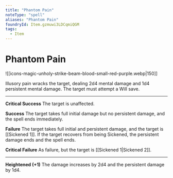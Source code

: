 ```yaml
---
title: "Phantom Pain"
noteType: "spell"
aliases: "Phantom Pain"
foundryId: Item.gzmuwi3LDCqmiQGM
tags:
  - Item
---
```


# Phantom Pain
![[icons-magic-unholy-strike-beam-blood-small-red-purple.webp|150]]

Illusory pain wracks the target, dealing 2d4 mental damage and 1d4 persistent mental damage. The target must attempt a Will save.

* * *

**Critical Success** The target is unaffected.

**Success** The target takes full initial damage but no persistent damage, and the spell ends immediately.

**Failure** The target takes full initial and persistent damage, and the target is [[Sickened 1]]. If the target recovers from being Sickened, the persistent damage ends and the spell ends.

**Critical Failure** As failure, but the target is [[Sickened 1|Sickened 2]].

* * *

**Heightened (+1)** The damage increases by 2d4 and the persistent damage by 1d4.
